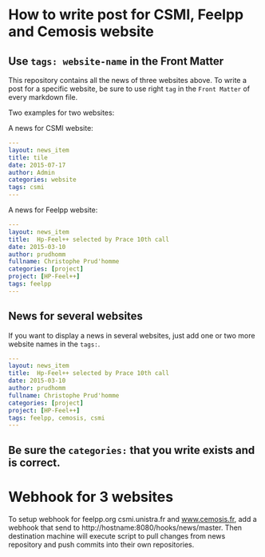 # How to write post for CSMI, Feelpp and Cemosis website

## Use `tags: website-name` in the Front Matter

This repository contains all the news of three websites above.
To write a post for a specific website, be sure to use right `tag` in the `Front Matter` of every markdown file.

Two examples for two websites:

A news for CSMI website:

```yaml
---
layout: news_item
title: tile
date: 2015-07-17
author: Admin
categories: website
tags: csmi
---
```

A news for Feelpp website:
```yaml
---
layout: news_item
title:  Hp-Feel++ selected by Prace 10th call
date: 2015-03-10
author: prudhomm
fullname: Christophe Prud'homme
categories: [project]
project: [HP-Feel++]
tags: feelpp
---
```

## News for several websites

If you want to display a news in several websites, just add one or two more website names in the `tags:`.

```yaml
---
layout: news_item
title:  Hp-Feel++ selected by Prace 10th call
date: 2015-03-10
author: prudhomm
fullname: Christophe Prud'homme
categories: [project]
project: [HP-Feel++]
tags: feelpp, cemosis, csmi
---
```

## Be sure the `categories:` that you write exists and is correct.


# Webhook for 3 websites

To setup webhook for feelpp.org csmi.unistra.fr and www.cemosis.fr, add a webhook that send to http://hostname:8080/hooks/news/master. Then destination machine will execute script to pull changes from news repository and push commits into their own repositories. 
    
